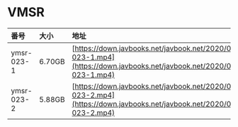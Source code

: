 # VMSR

| 番号 | 大小 | 地址 |
| :--- | :--- | :--- |
| ymsr-023-1 | 6.70GB | [https://down.javbooks.net/javbook.net/2020/06/20/ymsr-023-1.mp4](https://down.javbooks.net/javbook.net/2020/06/20/ymsr-023-1.mp4) |
| ymsr-023-2 | 5.88GB | [https://down.javbooks.net/javbook.net/2020/06/20/ymsr-023-2.mp4](https://down.javbooks.net/javbook.net/2020/06/20/ymsr-023-2.mp4) |

